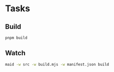 # Tasks

<!-- maid-tasks -->

## Build

```sh
pnpm build
```

## Watch

```sh
maid -w src -w build.mjs -w manifest.json build
```

